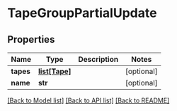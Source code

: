 # TapeGroupPartialUpdate

## Properties

Name | Type | Description | Notes
------------ | ------------- | ------------- | -------------
**tapes** | [**list[Tape]**](Tape.md) |  | [optional] 
**name** | **str** |  | [optional] 

[[Back to Model list]](../#documentation-for-models) [[Back to API list]](../#documentation-for-api-endpoints) [[Back to README]](../)


